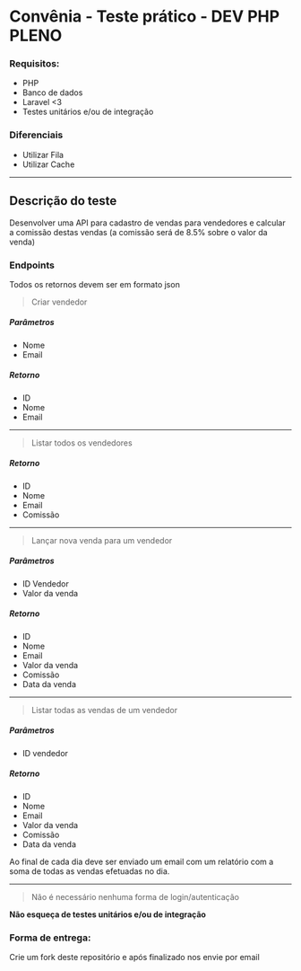 # Convênia - Teste prático - DEV PHP PLENO

### Requisitos:
- PHP
- Banco de dados
- Laravel <3
- Testes unitários e/ou de integração

### Diferenciais
- Utilizar Fila
- Utilizar Cache

---

## Descrição do teste

Desenvolver uma API para cadastro de vendas para vendedores e calcular a comissão destas vendas (a comissão será de 8.5% sobre o valor da venda)

### Endpoints

Todos os retornos devem ser em formato json

> Criar vendedor

##### Parâmetros
- Nome
- Email

##### Retorno
- ID
- Nome
- Email

---

> Listar todos os vendedores

##### Retorno
- ID
- Nome
- Email
- Comissão

---

> Lançar nova venda para um vendedor


##### Parâmetros
- ID Vendedor
- Valor da venda

##### Retorno
- ID
- Nome
- Email
- Valor da venda
- Comissão
- Data da venda

---

> Listar todas as vendas de um vendedor

##### Parâmetros
- ID vendedor

##### Retorno
- ID
- Nome
- Email
- Valor da venda
- Comissão
- Data da venda


Ao final de cada dia deve ser enviado um email com um relatório com a soma de todas as vendas efetuadas no dia.

---

> Não é necessário nenhuma forma de login/autenticação

**Não esqueça de testes unitários e/ou de integração**

### Forma de entrega:

Crie um fork deste repositório e após finalizado nos envie por email


